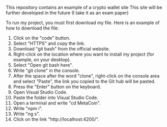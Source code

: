 This repository contains an example of a crypto wallet site This site will be further developed in the future (I take it as an exam paper)

To run my project, you must first download my file. 
Here is an example of how to download the file: 
1) Click on the "code" button.
2) Select "HTTPS" and copy the link. 
3) Download "git bash" from the official website.
4) Right-click on the location where you want to install my project (for example, on your desktop).
5) Select "Open git bash here".
6) Write "git clone" in the console.
7) After the space after the word "clone", right-click on the console area and select "Paste", the link you copied to the Git hub will be pasted.
8) Press the "Enter" button on the keyboard.
9) Open Visual Studio Code.
10) Paste the folder into Visual Studio Code.
11) Open a terminal and write "cd MetaCoin".
12) Write "npm i".
13) Write "ng s".
14) Click on the link "http://localhost:4200/".
